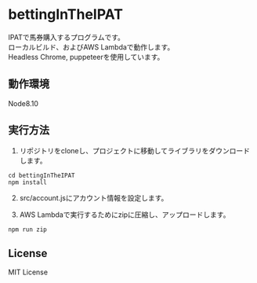 # bettingInTheIPAT
IPATで馬券購入するプログラムです。  
ローカルビルド、およびAWS Lambdaで動作します。  
Headless Chrome, puppeteerを使用しています。

## 動作環境
Node8.10

## 実行方法
1. リポジトリをcloneし、プロジェクトに移動してライブラリをダウンロードします。
```
cd bettingInTheIPAT
npm install
```

2. src/account.jsにアカウント情報を設定します。

3. AWS Lambdaで実行するためにzipに圧縮し、アップロードします。
```
npm run zip
```

## License
MIT License

